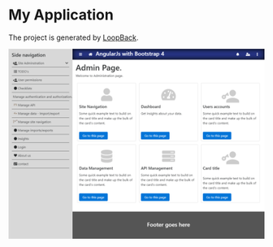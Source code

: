 # My Application

The project is generated by [LoopBack](http://loopback.io).

<img src="src/client/assets/images/admin-page.png" />
